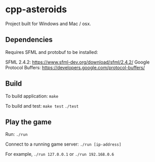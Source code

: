 # cpp-asteroids

Project built for Windows and Mac / osx.

## Dependencies
Requires SFML and protobuf to be installed:

SFML 2.4.2: https://www.sfml-dev.org/download/sfml/2.4.2/
Google Protocol Buffers: https://developers.google.com/protocol-buffers/

## Build
To build application:
`make`

To build and test:
`make test`
`./test`

## Play the game
Run:
`./run`

Connect to a running game server:
`./run [ip-address]`

For example, `./run 127.0.0.1` or `./run 192.168.0.6`